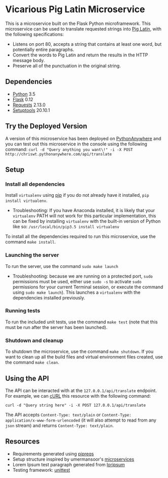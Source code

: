 # Vicarious Pig Latin Microservice
This is a microservice built on the Flask Python microframework. This microservice can be used to translate requested strings into [Pig Latin](https://en.wikipedia.org/wiki/Pig_Latin), with the following specifications:
  - Listens on port 80, accepts a string that contains at least one word, but potentially entire paragraphs.
  - Convert the words to Pig Latin and return the results in the HTTP message body.
  - Preserve all of the punctuation in the original string.

## Dependencies
- [Python](https://www.python.org/) 3.5
- [Flask](http://flask.pocoo.org/) 0.12
- [Requests](http://docs.python-requests.org/en/master/) 2.13.0
- [Setuptools](https://pypi.python.org/pypi/setuptools) 20.10.1

## Try the Deployed Version
A version of this microservice has been deployed on [PythonAnywhere](https://www.pythonanywhere.com/) and you can test out this microservice in the console using the following command:
`curl -d "Query anything you want\!" -i -X POST http://chriswt.pythonanywhere.com/api/translate`

## Setup

### Install all dependencies
Install `virtualenv` using [pip](https://pypi.python.org/pypi/pip) if you do not already have it installed, `pip install virtualenv`.
  - Troubleshooting: If you have Anaconda installed, it is likely that your `virtualenv` PATH will not work for this particular implementation, this can be fixed by installing `virtualenv` with the built-in version of Python like so: `/usr/local/bin/pip3.5 install virtualenv`

To install all the dependencies required to run this microservice, use the command `make install`.

### Launching the server
To run the server, use the command `sudo make launch`
  - Troubleshooting: because we are running on a protected port, `sudo` permissions must be used, either use `sudo -s` to activate `sudo` permissions for your current Terminal session, or execute the command using `sudo make launch`). This launches a `virtualenv` with the dependencies installed previously.

### Running tests
To run the included unit tests, use the command `make test` (note that this must be run after the server has been launched).

### Shutdown and cleanup
To shutdown the microservice, use the command `make shutdown`. If you want to clean up all the build files and virtual environment files created, use the command `make clean`.

## Using the API
The API can be interacted with at the `127.0.0.1/api/translate` endpoint. For example, we can [cURL](https://curl.haxx.se/) this resource with the following command:

`curl -d "Query string here" -i -X POST 127.0.0.1/api/translate`

The API accepts `Content-Type: text/plain` or `Content-Type: application/x-www-form-urlencoded` (it will also attempt to read from any `json` stream) and returns `Content-Type: text/plain`.

## Resources
- Requirements generated using [pipreqs](https://github.com/bndr/pipreqs)
- Setup structure inspired by umermansoor's [microservices](https://github.com/umermansoor/microservices)
- Lorem Ipsum test paragraph generated from [loripsum](http://loripsum.net/)
- Testing framework: [unittest](https://docs.python.org/2/library/unittest.html)